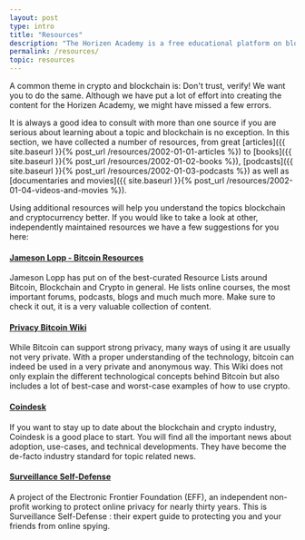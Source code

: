 ```yaml
---
layout: post
type: intro
title: "Resources"
description: "The Horizen Academy is a free educational platform on blockchain technology, cryptocurrency, and privacy. We have compiled a list of resources for users who would like to learn more about our base technologies."
permalink: /resources/
topic: resources
---
```


A common theme in crypto and blockchain is: Don't trust, verify!  We want you to do the same. Although we have put a lot of effort into creating the content for the Horizen Academy, we might have missed a few errors. 

It is always a good idea to consult with more than one source if you are serious about learning about a topic and blockchain is no exception. In this section, we have collected a number of resources, from great [articles]({{ site.baseurl }}{% post_url /resources/2002-01-01-articles %}) to [books]({{ site.baseurl }}{% post_url /resources/2002-01-02-books %}), [podcasts]({{ site.baseurl }}{% post_url /resources/2002-01-03-podcasts %}) as well as [documentaries and movies]({{ site.baseurl }}{% post_url /resources/2002-01-04-videos-and-movies %}). 

Using additional resources will help you understand the topics blockchain and cryptocurrency better. If you would like to take a look at other, independently maintained resources we have a few suggestions for you here:



<h4><a href="https://lopp.net/bitcoin.html" target="_blank">Jameson Lopp - Bitcoin Resources</a></h4>

Jameson Lopp has put on of the best-curated Resource Lists around Bitcoin, Blockchain and Crypto in general. He lists online courses, the most important forums, podcasts, blogs and much much more. Make sure to check it out, it is a very valuable collection of content.

<h4><a href="https://en.bitcoin.it/wiki/Privacy" target="_blank">Privacy Bitcoin Wiki</a></h4>

While Bitcoin can support strong privacy, many ways of using it are usually not very private. With a proper understanding of the technology, bitcoin can indeed be used in a very private and anonymous way. This Wiki does not only explain the different technological concepts behind Bitcoin but also includes a lot of best-case and worst-case examples of how to use crypto.

<h4><a href="https://www.coindesk.com/" target="_blank">Coindesk</a></h4>

If you want to stay up to date about the blockchain and crypto industry, Coindesk is a good place to start. You will find all the important news about adoption, use-cases, and technical developments. They have become the de-facto industry standard for topic related news.

<h4><a href="https://ssd.eff.org/en" target="_blank">Surveillance Self-Defense</a></h4>

A project of the Electronic Frontier Foundation (EFF), an independent non-profit working to protect online privacy for nearly thirty years. This is Surveillance Self-Defense : their expert guide to protecting you and your friends from online spying.
